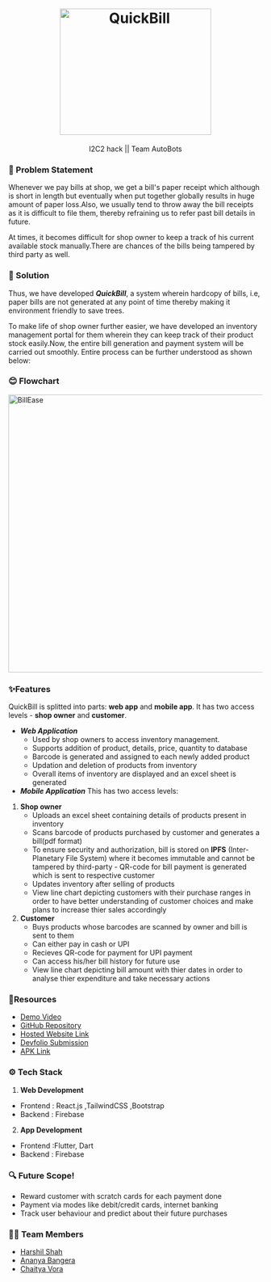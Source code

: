 <h1 align="center">
  <a href="https://github.com/vorachaitya/QuickBill">
    <img src="https://user-images.githubusercontent.com/90527884/230767377-218e9e23-c22c-4f7f-bd21-28a7b8f16ca1.png" alt="QuickBill" width="300" height="250">
  </a>
  <br>
</h1>
<div align="center">
  I2C2 hack || Team AutoBots
</div>

### 🤔 Problem Statement
Whenever we pay bills at shop, we get a bill's paper receipt which although is short in length but eventually when put together globally results in huge amount of paper loss.Also, we usually tend to throw away the bill receipts as it is difficult to file them, thereby refraining us to refer past bill details in future.

At times, it becomes difficult for shop owner to keep a track of his current available stock manually.There are chances of the bills being tampered by third party as well.

### 🚀 Solution
Thus, we have developed ***QuickBill***, a system wherein hardcopy of bills, i.e, paper bills are not generated at any point of time thereby making it environment friendly to save trees.

To make life of shop owner further easier, we have developed an inventory management portal for them wherein they can keep track of their product stock easily.Now, the entire bill generation and payment system will be carried out smoothly. Entire process can be further understood as shown below:

### 😊 Flowchart
<img src="https://user-images.githubusercontent.com/90527884/230767329-560e5ad6-371d-44cd-ae9c-a864fdb07b53.jpeg" alt="BillEase" width="1000" height="550">

### ✨Features
QuickBill is splitted into parts: **web app** and **mobile app**. It has two access levels - **shop owner** and **customer**.
- ***Web Application***
  - Used by shop owners to access inventory management.
  - Supports addition of product, details, price, quantity to database
  - Barcode is generated and assigned to each newly added product 
  - Updation and deletion of products from inventory
  - Overall items of inventory are displayed and an excel sheet is generated
- ***Mobile Application***
This has two access levels:
 1. **Shop owner**
    - Uploads an excel sheet containing details of products present in inventory
    - Scans barcode of products purchased by customer and generates a bill(pdf format)
    - To ensure security and authorization, bill is stored on **IPFS** (Inter-Planetary File System) where it becomes immutable and cannot be tampered by third-party       - QR-code for bill payment is generated which is sent to respective customer
    - Updates inventory after selling of products
    - View line chart depicting customers with their purchase ranges in order to have better understanding of customer choices and make plans to increase thier sales accordingly
 2. **Customer**
    - Buys products whose barcodes are scanned by owner and bill is sent to them
    - Can either pay in cash or UPI
    - Recieves QR-code for payment for UPI payment
    - Can access his/her bill history for future use
    - View line chart depicting bill amount with thier dates in order to analyse thier expenditure and take necessary actions
    
###  🤖Resources
- [Demo Video](https://www.youtube.com/watch?v=D03AIRtRgEw)
- [GitHub Repository](https://github.com/vorachaitya/QuickBill)
- [Hosted Website Link](https://billweb.harshilshah99.repl.co/)
- [Devfolio Submission](https://devfolio.co/projects/quickbill-6fb4)
- [APK Link](https://drive.google.com/file/d/1nfLXcerYDjP64WUwogYJWWnq26dBmPr_/view?usp=sharing)

### ⚙️ Tech Stack
1. **Web Development**
- Frontend : React.js ,TailwindCSS ,Bootstrap
- Backend : Firebase
2. **App Development**
- Frontend :Flutter, Dart
- Backend : Firebase

### 🔍 Future Scope!
- Reward customer with scratch cards for each payment done
- Payment via modes like debit/credit cards, internet banking
- Track user behaviour and predict about their future purchases

### 👨‍💻 Team Members
- [Harshil Shah](https://github.com/harshilshah99)
- [Ananya Bangera](https://github.com/ananya-bangera)
- [Chaitya Vora](https://github.com/vorachaitya)
